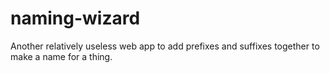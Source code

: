 naming-wizard
=============

Another relatively useless web app to add prefixes and suffixes together to make a name for a thing. 